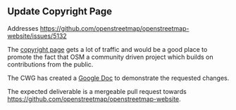 ## Update Copyright Page

Addresses <https://github.com/openstreetmap/openstreetmap-website/issues/5132>

The [copyright page](https://www.openstreetmap.org/copyright) gets a lot of traffic and would be a good place to promote the fact that OSM a community driven project which builds on contributions from the public.

The CWG has created a [Google Doc](https://docs.google.com/document/d/1qthlWHa3-cQ9KcHai-TORAEnHD3LBI0vTi2OJ1TMz_k/edit) to demonstrate the requested changes.

The expected deliverable is a mergeable pull request towards <https://github.com/openstreetmap/openstreetmap-website>.